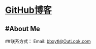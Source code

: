[**GitHub博客**](https://github.com/bbxytl/bbxytl.github.com/tree/master/blog)
=================

#**About Me**
---
##联系方式：
Email: bbxytl@OutLook.com

